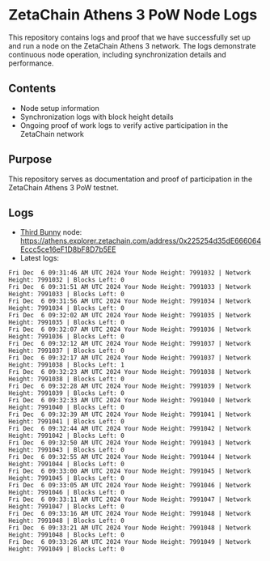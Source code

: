 # ZetaChain Athens 3 PoW Node Logs
This repository contains logs and proof that we have successfully set up and run a node on the ZetaChain Athens 3 network. The logs demonstrate continuous node operation, including synchronization details and performance.

## Contents
- Node setup information
- Synchronization logs with block height details
- Ongoing proof of work logs to verify active participation in the ZetaChain network

## Purpose
This repository serves as documentation and proof of participation in the ZetaChain Athens 3 PoW testnet.

## Logs

- [Third Bunny](https://thirdbunny.xyz/) node: https://athens.explorer.zetachain.com/address/0x225254d35dE666064Eccc5ce16eF1D8bF8D7b5EE
- Latest logs:
```
Fri Dec  6 09:31:46 AM UTC 2024 Your Node Height: 7991032 | Network Height: 7991032 | Blocks Left: 0
Fri Dec  6 09:31:51 AM UTC 2024 Your Node Height: 7991033 | Network Height: 7991033 | Blocks Left: 0
Fri Dec  6 09:31:56 AM UTC 2024 Your Node Height: 7991034 | Network Height: 7991034 | Blocks Left: 0
Fri Dec  6 09:32:02 AM UTC 2024 Your Node Height: 7991035 | Network Height: 7991035 | Blocks Left: 0
Fri Dec  6 09:32:07 AM UTC 2024 Your Node Height: 7991036 | Network Height: 7991036 | Blocks Left: 0
Fri Dec  6 09:32:12 AM UTC 2024 Your Node Height: 7991037 | Network Height: 7991037 | Blocks Left: 0
Fri Dec  6 09:32:17 AM UTC 2024 Your Node Height: 7991037 | Network Height: 7991038 | Blocks Left: 1
Fri Dec  6 09:32:23 AM UTC 2024 Your Node Height: 7991038 | Network Height: 7991038 | Blocks Left: 0
Fri Dec  6 09:32:28 AM UTC 2024 Your Node Height: 7991039 | Network Height: 7991039 | Blocks Left: 0
Fri Dec  6 09:32:33 AM UTC 2024 Your Node Height: 7991040 | Network Height: 7991040 | Blocks Left: 0
Fri Dec  6 09:32:39 AM UTC 2024 Your Node Height: 7991041 | Network Height: 7991041 | Blocks Left: 0
Fri Dec  6 09:32:44 AM UTC 2024 Your Node Height: 7991042 | Network Height: 7991042 | Blocks Left: 0
Fri Dec  6 09:32:50 AM UTC 2024 Your Node Height: 7991043 | Network Height: 7991043 | Blocks Left: 0
Fri Dec  6 09:32:55 AM UTC 2024 Your Node Height: 7991044 | Network Height: 7991044 | Blocks Left: 0
Fri Dec  6 09:33:00 AM UTC 2024 Your Node Height: 7991045 | Network Height: 7991045 | Blocks Left: 0
Fri Dec  6 09:33:05 AM UTC 2024 Your Node Height: 7991046 | Network Height: 7991046 | Blocks Left: 0
Fri Dec  6 09:33:11 AM UTC 2024 Your Node Height: 7991047 | Network Height: 7991047 | Blocks Left: 0
Fri Dec  6 09:33:16 AM UTC 2024 Your Node Height: 7991048 | Network Height: 7991048 | Blocks Left: 0
Fri Dec  6 09:33:21 AM UTC 2024 Your Node Height: 7991048 | Network Height: 7991048 | Blocks Left: 0
Fri Dec  6 09:33:26 AM UTC 2024 Your Node Height: 7991049 | Network Height: 7991049 | Blocks Left: 0
```
